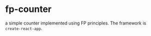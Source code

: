 # fp-counter
a simple counter implemented using FP principles. The framework is `create-react-app`.
